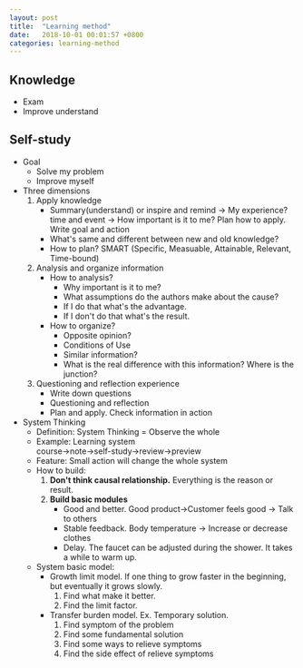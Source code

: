 ```yaml
---
layout: post
title:  "Learning method"
date:   2018-10-01 00:01:57 +0800
categories: learning-method
---
```

## Knowledge
* Exam
* Improve understand
	
## Self-study
* Goal
	* Solve my problem
	* Improve myself
* Three dimensions
	1. Apply knowledge
		* Summary(understand) or inspire and remind -> My experience? time and event -> How important is it to me? Plan how to apply. Write goal and action
		* What's same and different between new and old knowledge?	
		* How to plan? SMART (Specific, Measuable, Attainable, Relevant, Time-bound)
	2. Analysis and organize information
		* How to analysis?
			* Why important is it to me?
			* What assumptions do the authors make about the cause?
			* If I do that what's the advantage.
			* If I don't do that what's the result.
		* How to organize?
			* Opposite opinion?
			* Conditions of Use
			* Similar information?
			* What is the real difference with this information? Where is the junction?
	3. Questioning and reflection experience
		* Write down questions
		* Questioning and reflection
		* Plan and apply. Check information in action
* System Thinking
	* Definition: System Thinking = Observe the whole
	* Example: Learning system  
	course->note->self-study->review->preview
	* Feature: Small action will change the whole system
	* How to build:
		1. **Don't think causal relationship.** Everything is the reason or result.
		2. **Build basic modules**
			* Good and better. Good product->Customer feels good -> Talk to others
			* Stable feedback. Body temperature -> Increase or decrease clothes
			* Delay. The faucet can be adjusted during the shower. It takes a while to warm up.
	* System basic model:
		* Growth limit model. If one thing to grow faster in the beginning, but eventually it grows slowly.
			1. Find what make it better.
			2. Find the limit factor.
		* Transfer burden model. Ex. Temporary solution.
			1. Find symptom of the problem
			2. Find some fundamental solution
			3. Find some ways to relieve symptoms
			4. Find the side effect of relieve symptoms
